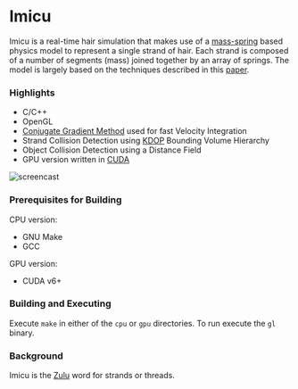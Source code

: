 # Imicu

Imicu is a real-time hair simulation that makes use of a [mass-spring](https://en.wikipedia.org/wiki/Effective_mass_%28spring%E2%80%93mass_system%29) based physics model to represent a single strand of hair. Each strand is composed of a number of segments (mass) joined together by an array of springs. The model is largely based on the techniques described in this [paper](http://physbam.stanford.edu/~fedkiw/papers/stanford2008-02.pdf).

### Highlights

* C/C++
* OpenGL
* [Conjugate Gradient Method](https://en.wikipedia.org/wiki/Conjugate_gradient_method) used for fast Velocity Integration
* Strand Collision Detection using [KDOP](https://en.wikipedia.org/wiki/Bounding_volume#Common_types_of_bounding_volume) Bounding Volume Hierarchy
* Object Collision Detection using a Distance Field
* GPU version written in [CUDA](https://en.wikipedia.org/wiki/CUDA)

![screencast](https://raw.github.com/swyngaard/imicu/master/demo.gif)

### Prerequisites for Building

CPU version:
* GNU Make
* GCC

GPU version:
* CUDA v6+

### Building and Executing

Execute `make` in either of the `cpu` or `gpu` directories. To run execute the `gl` binary.

### Background

Imicu is the [Zulu](https://en.wikipedia.org/wiki/Zulu_language) word for strands or threads.

